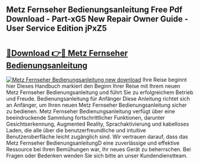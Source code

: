 ## Metz Fernseher Bedienungsanleitung Free Pdf Download - Part-xG5 New Repair Owner Guide - User Service Edition jPxZ5

# <h2><a href="http://df57uk8.blite.top/?on=Metz+Fernseher+Bedienungsanleitung">🔗Download 👉🔴 Metz Fernseher Bedienungsanleitung</a></h2>

[![Metz Fernseher Bedienungsanleitung new download](https://i.imgur.com/lujVjoI.png)](http://df57uk8.blite.top/?on=Metz+Fernseher+Bedienungsanleitung)
Ihre Reise beginnt hier Dieses Handbuch markiert den Beginn Ihrer Reise mit Ihrem neuen Metz Fernseher Bedienungsanleitung und führt Sie zu erfolgreichem Betrieb und Freude. Bedienungsanleitung für Anfänger Diese Anleitung richtet sich an Anfänger, um Ihren neuen Metz Fernseher Bedienungsanleitung sicher zu bedienen. Metz Fernseher Bedienungsanleitung verfügt über eine beeindruckende Sammlung fortschrittlicher Funktionen, darunter Gesichtserkennung, Augmented Reality, Sprachaktivierung und kabelloses Laden, die alle über die benutzerfreundliche und intuitive Benutzeroberfläche leicht zugänglich sind. Wir vertrauen darauf, dass das Metz Fernseher BedienungsanleitungD eine zuverlässige und effektive Ressource bei Ihren Bemühungen war, Ihr neues Gerät zu beherrschen. Bei Fragen oder Bedenken wenden Sie sich bitte an unser Kundendienstteam.
